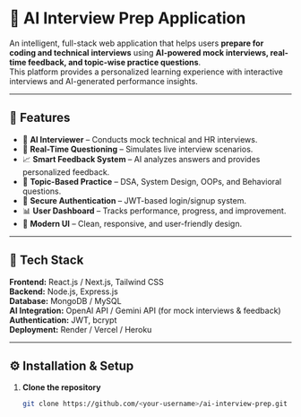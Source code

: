 # 🧠 AI Interview Prep Application

An intelligent, full-stack web application that helps users **prepare for coding and technical interviews** using **AI-powered mock interviews, real-time feedback, and topic-wise practice questions**.  
This platform provides a personalized learning experience with interactive interviews and AI-generated performance insights.

---

## 🚀 Features

- 🤖 **AI Interviewer** – Conducts mock technical and HR interviews.  
- 💬 **Real-Time Questioning** – Simulates live interview scenarios.  
- 📈 **Smart Feedback System** – AI analyzes answers and provides personalized feedback.  
- 🧩 **Topic-Based Practice** – DSA, System Design, OOPs, and Behavioral questions.  
- 🔐 **Secure Authentication** – JWT-based login/signup system.  
- 📊 **User Dashboard** – Tracks performance, progress, and improvement.  
- 🌙 **Modern UI** – Clean, responsive, and user-friendly design.

---

## 🧰 Tech Stack

**Frontend:** React.js / Next.js, Tailwind CSS  
**Backend:** Node.js, Express.js  
**Database:** MongoDB / MySQL  
**AI Integration:** OpenAI API / Gemini API (for mock interviews & feedback)  
**Authentication:** JWT, bcrypt  
**Deployment:** Render / Vercel / Heroku  

---

## ⚙️ Installation & Setup

1. **Clone the repository**

   ```bash
   git clone https://github.com/<your-username>/ai-interview-prep.git
